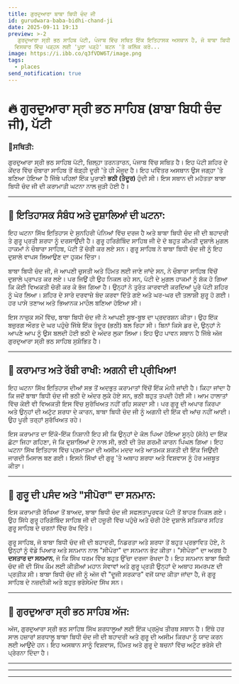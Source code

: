 ```yaml
---
title: ਗੁਰਦੁਆਰਾ ਬਾਬਾ ਬਿਧੀ ਚੰਦ ਜੀ
id: gurudwara-baba-bidhi-chand-ji
date: 2025-09-11 19:13
preview: >-2
   ਗੁਰਦੁਆਰਾ ਸ੍ਰੀ ਭਠ ਸਾਹਿਬ ਪੱਟੀ, ਪੰਜਾਬ ਵਿੱਚ ਸਥਿਤ ਇੱਕ ਇਤਿਹਾਸਕ ਅਸਥਾਨ ਹੈ, ਜੋ ਬਾਬਾ ਬਿਧੀ ਚੰਦ ਜੀ ਦੀ ਕਰਾਮਾਤੀ ਘਟਨਾ ਨਾਲ ਜੁੜਿਆ ਹੋਇਆ ਹੈ। ਗੁਰੂ ਹਰਿਗੋਬਿੰਦ ਸਾਹਿਬ ਜੀ ਦੇ ਚੋਰੀ ਹੋਏ ਦੁਸ਼ਾਲੇ ਵਾਪਸ ਲਿਆਉਣ ਤੋਂ ਬਾਅਦ, ਮੁਗਲ ਹਾਕਮਾਂ ਦੀ ਤਲਾਸ਼ੀ ਦੌਰਾਨ ਬਾਬਾ ਬਿਧੀ ਚੰਦ ਜੀ ਨੇ ਆਪਣੀ ਜਾਨ ਬਚਾਉਣ ਲਈ ਇੱਕ ਬਲਦੀ ਹੋਈ ਭਠੀ (ਤੰਦੂਰ) ਵਿੱਚ ਸ਼ਰਨ ਲਈ ਸੀ। ਹੈਰਾਨੀਜਨਕ ਤੌਰ 'ਤੇ, ਗੁਰੂ ਦੀ ਕਿਰਪਾ ਨਾਲ ਉਹਨਾਂ ਨੂੰ ਅੱਗ ਦੀ ਕੋਈ ਆਂਚ ਨਹੀਂ ਆਈ, ਸਿਵਾਏ ਉਹਨਾਂ ਦੇ ਨਾਲ ਪਏ ਸੋਨੇ ਦੇ ਗਹਿਣੇ ਦੇ ਜੋ ਪਿਘਲ ਗਿਆ ਸੀ। ਇਹ ਘਟਨਾ ਬਾਬਾ ਬਿਧੀ ਚੰਦ ਜੀ ਦੀ ਅਥਾਹ ਸ਼ਰਧਾ ਅਤੇ ਗੁਰੂ ਦੀ ਅਸੀਮ ਸ਼ਕਤੀ ਦਾ ਪ੍ਰਤੀਕ ਹੈ, ਜਿਸ ਤੋਂ ਬਾਅਦ ਗੁਰੂ ਸਾਹਿਬ ਨੇ ਉਹਨਾਂ ਨੂੰ "ਸੀਪੋਰਾ" (ਦਸਤਾਰ ਦਾ ਸਨਮਾਨ) ਭੇਟ ਕੀਤਾ। ਅੱਜ ਇਹ ਸਥਾਨ ਸ਼ਰਧਾਲੂਆਂ ਲਈ ਵਿਸ਼ਵਾਸ ਅਤੇ ਪ੍ਰੇਰਨਾ ਦਾ ਕੇਂਦਰ ਹੈ।
  ਵਿਸਥਾਰ ਵਿੱਚ ਪੜ੍ਹਨ ਲਈ 'ਪੂਰਾ ਪੜ੍ਹੋ' ਬਟਨ 'ਤੇ ਕਲਿੱਕ ਕਰੋ...
image: https://i.ibb.co/q3fVDW6T/image.png
tags:
  - places
send_notification: true
---
```

# 🔥 ਗੁਰਦੁਆਰਾ ਸ੍ਰੀ ਭਠ ਸਾਹਿਬ (ਬਾਬਾ ਬਿਧੀ ਚੰਦ ਜੀ), ਪੱਟੀ

### 📍ਸਥਿਤੀ:

ਗੁਰਦੁਆਰਾ ਸ੍ਰੀ ਭਠ ਸਾਹਿਬ ਪੱਟੀ, ਜ਼ਿਲ੍ਹਾ ਤਰਨਤਾਰਨ, ਪੰਜਾਬ ਵਿੱਚ ਸਥਿਤ ਹੈ। ਇਹ ਪੱਟੀ ਸ਼ਹਿਰ ਦੇ ਕੇਂਦਰ ਵਿੱਚ ਚੌਬਾਰਾ ਸਾਹਿਬ ਤੋਂ ਥੋੜ੍ਹੀ ਦੂਰੀ 'ਤੇ ਹੀ ਮੌਜੂਦ ਹੈ। ਇਹ ਪਵਿੱਤਰ ਅਸਥਾਨ ਉਸ ਜਗ੍ਹਾ 'ਤੇ ਬਣਿਆ ਹੋਇਆ ਹੈ ਜਿੱਥੇ ਪਹਿਲਾਂ ਇੱਕ ਪੁਰਾਣੀ **ਭਠੀ (ਤੰਦੂਰ)** ਹੁੰਦੀ ਸੀ। ਇਸ ਸਥਾਨ ਦੀ ਮਹੱਤਤਾ ਬਾਬਾ ਬਿਧੀ ਚੰਦ ਜੀ ਦੀ ਕਰਾਮਾਤੀ ਘਟਨਾ ਨਾਲ ਜੁੜੀ ਹੋਈ ਹੈ।

- - -

## **📜 ਇਤਿਹਾਸਕ ਸੰਬੰਧ ਅਤੇ ਦੁਸ਼ਾਲਿਆਂ ਦੀ ਘਟਨਾ:**

 ਇਹ ਘਟਨਾ ਸਿੱਖ ਇਤਿਹਾਸ ਦੇ ਸੁਨਹਿਰੀ ਪੰਨਿਆਂ ਵਿੱਚ ਦਰਜ ਹੈ ਅਤੇ ਬਾਬਾ ਬਿਧੀ ਚੰਦ ਜੀ ਦੀ ਬਹਾਦਰੀ ਤੇ ਗੁਰੂ ਪ੍ਰਤੀ ਸ਼ਰਧਾ ਨੂੰ ਦਰਸਾਉਂਦੀ ਹੈ। ਗੁਰੂ ਹਰਿਗੋਬਿੰਦ ਸਾਹਿਬ ਜੀ ਦੇ ਦੋ ਬਹੁਤ ਕੀਮਤੀ ਦੁਸ਼ਾਲੇ ਮੁਗਲ ਹਾਕਮਾਂ ਨੇ ਚੌਬਾਰਾ ਸਾਹਿਬ, ਪੱਟੀ ਤੋਂ ਚੋਰੀ ਕਰ ਲਏ ਸਨ। ਗੁਰੂ ਸਾਹਿਬ ਨੇ ਬਾਬਾ ਬਿਧੀ ਚੰਦ ਜੀ ਨੂੰ ਇਹ ਦੁਸ਼ਾਲੇ ਵਾਪਸ ਲਿਆਉਣ ਦਾ ਹੁਕਮ ਦਿੱਤਾ।

ਬਾਬਾ ਬਿਧੀ ਚੰਦ ਜੀ, ਜੋ ਆਪਣੀ ਚੁਸਤੀ ਅਤੇ ਹਿੰਮਤ ਲਈ ਜਾਣੇ ਜਾਂਦੇ ਸਨ, ਨੇ ਚੌਬਾਰਾ ਸਾਹਿਬ ਵਿੱਚੋਂ ਦੁਸ਼ਾਲੇ ਪ੍ਰਾਪਤ ਕਰ ਲਏ। ਪਰ ਜਿਉਂ ਹੀ ਉਹ ਨਿਕਲ ਰਹੇ ਸਨ, ਪੱਟੀ ਦੇ ਮੁਗਲ ਹਾਕਮਾਂ ਨੂੰ ਸ਼ੱਕ ਹੋ ਗਿਆ ਕਿ ਕੋਈ ਵਿਅਕਤੀ ਚੋਰੀ ਕਰ ਕੇ ਭੱਜ ਗਿਆ ਹੈ। ਉਨ੍ਹਾਂ ਨੇ ਤੁਰੰਤ ਕਾਰਵਾਈ ਕਰਦਿਆਂ ਪੂਰੇ ਪੱਟੀ ਸ਼ਹਿਰ ਨੂੰ ਘੇਰ ਲਿਆ। ਸ਼ਹਿਰ ਦੇ ਸਾਰੇ ਦਰਵਾਜ਼ੇ ਬੰਦ ਕਰਵਾ ਦਿੱਤੇ ਗਏ ਅਤੇ ਘਰ-ਘਰ ਦੀ ਤਲਾਸ਼ੀ ਸ਼ੁਰੂ ਹੋ ਗਈ। ਹਰ ਪਾਸੇ ਤਣਾਅ ਅਤੇ ਭਿਆਨਕ ਮਾਹੌਲ ਬਣਿਆ ਹੋਇਆ ਸੀ।

ਇਸ ਨਾਜ਼ੁਕ ਸਮੇਂ ਵਿੱਚ, ਬਾਬਾ ਬਿਧੀ ਚੰਦ ਜੀ ਨੇ ਆਪਣੀ ਸੂਝ-ਬੂਝ ਦਾ ਪ੍ਰਦਰਸ਼ਨ ਕੀਤਾ। ਉਹ ਇੱਕ ਬਜ਼ੁਰਗ ਔਰਤ ਦੇ ਘਰ ਪਹੁੰਚੇ ਜਿੱਥੇ ਇੱਕ ਤੰਦੂਰ (ਭਠੀ) ਬਲ ਰਿਹਾ ਸੀ। ਬਿਨਾਂ ਕਿਸੇ ਡਰ ਦੇ, ਉਨ੍ਹਾਂ ਨੇ ਆਪਣੇ ਆਪ ਨੂੰ ਉਸ ਬਲਦੀ ਹੋਈ ਭਠੀ ਦੇ ਅੰਦਰ ਲੁਕਾ ਲਿਆ। ਇਹ ਉਹ ਪਾਵਨ ਸਥਾਨ ਹੈ ਜਿੱਥੇ ਅੱਜ ਗੁਰਦੁਆਰਾ ਸ੍ਰੀ ਭਠ ਸਾਹਿਬ ਸੁਸ਼ੋਭਿਤ ਹੈ।

- - -

## 🌟 **ਕਰਾਮਾਤ ਅਤੇ ਰੱਬੀ ਰਾਖੀ: ਅਗਨੀ ਦੀ ਪ੍ਰੀਖਿਆ!**

ਇਹ ਘਟਨਾ ਸਿੱਖ ਇਤਿਹਾਸ ਦੀਆਂ ਸਭ ਤੋਂ ਅਦਭੁਤ ਕਰਾਮਾਤਾਂ ਵਿੱਚੋਂ ਇੱਕ ਮੰਨੀ ਜਾਂਦੀ ਹੈ। ਕਿਹਾ ਜਾਂਦਾ ਹੈ ਕਿ ਜਦੋਂ ਬਾਬਾ ਬਿਧੀ ਚੰਦ ਜੀ ਭਠੀ ਦੇ ਅੰਦਰ ਲੁਕੇ ਹੋਏ ਸਨ, ਭਠੀ ਬਹੁਤ ਤਪਦੀ ਹੋਈ ਸੀ। ਆਮ ਹਾਲਾਤਾਂ ਵਿੱਚ ਕੋਈ ਵੀ ਵਿਅਕਤੀ ਇਸ ਵਿੱਚ ਸੁਰੱਖਿਅਤ ਨਹੀਂ ਰਹਿ ਸਕਦਾ ਸੀ। ਪਰ ਗੁਰੂ ਦੀ ਅਪਾਰ ਕਿਰਪਾ ਅਤੇ ਉਨ੍ਹਾਂ ਦੀ ਅਟੁੱਟ ਸ਼ਰਧਾ ਦੇ ਕਾਰਨ, ਬਾਬਾ ਬਿਧੀ ਚੰਦ ਜੀ ਨੂੰ ਅਗਨੀ ਦੀ ਇੱਕ ਵੀ ਆਂਚ ਨਹੀਂ ਆਈ। ਉਹ ਪੂਰੀ ਤਰ੍ਹਾਂ ਸੁਰੱਖਿਅਤ ਰਹੇ।

ਇਸ ਕਰਾਮਾਤ ਦਾ ਇੱਕੋ-ਇੱਕ ਨਿਸ਼ਾਨੀ ਇਹ ਸੀ ਕਿ ਉਨ੍ਹਾਂ ਦੇ ਕੋਲ ਪਿਆ ਹੋਇਆ ਸੂਨ੍ਹੇ (ਸੋਨੇ) ਦਾ ਇੱਕ ਛੋਟਾ ਜਿਹਾ ਗਹਿਣਾ, ਜੋ ਕਿ ਦੁਸ਼ਾਲਿਆਂ ਦੇ ਨਾਲ ਸੀ, ਭਠੀ ਦੀ ਤੇਜ਼ ਗਰਮੀ ਕਾਰਨ ਪਿਘਲ ਗਿਆ। ਇਹ ਘਟਨਾ ਸਿੱਖ ਇਤਿਹਾਸ ਵਿੱਚ ਪ੍ਰਮਾਤਮਾ ਦੀ ਅਸੀਮ ਮਦਦ ਅਤੇ ਆਤਮਕ ਸ਼ਕਤੀ ਦੀ ਇੱਕ ਜਿਉਂਦੀ ਜਾਗਦੀ ਮਿਸਾਲ ਬਣ ਗਈ। ਇਸਨੇ ਸਿੱਖਾਂ ਦੀ ਗੁਰੂ 'ਤੇ ਅਥਾਹ ਸ਼ਰਧਾ ਅਤੇ ਵਿਸ਼ਵਾਸ ਨੂੰ ਹੋਰ ਮਜ਼ਬੂਤ ਕੀਤਾ।

- - -

## 🏅 **ਗੁਰੂ ਦੀ ਪਸੰਦ ਅਤੇ "ਸੀਪੋਰਾ" ਦਾ ਸਨਮਾਨ:**

ਇਸ ਕਰਾਮਾਤੀ ਰੱਖਿਆ ਤੋਂ ਬਾਅਦ, ਬਾਬਾ ਬਿਧੀ ਚੰਦ ਜੀ ਸਫਲਤਾਪੂਰਵਕ ਪੱਟੀ ਤੋਂ ਬਾਹਰ ਨਿਕਲ ਗਏ। ਉਹ ਸਿੱਧੇ ਗੁਰੂ ਹਰਿਗੋਬਿੰਦ ਸਾਹਿਬ ਜੀ ਦੀ ਹਜ਼ੂਰੀ ਵਿੱਚ ਪਹੁੰਚੇ ਅਤੇ ਚੋਰੀ ਹੋਏ ਦੁਸ਼ਾਲੇ ਸਤਿਕਾਰ ਸਹਿਤ ਗੁਰੂ ਸਾਹਿਬ ਦੇ ਚਰਨਾਂ ਵਿੱਚ ਰੱਖ ਦਿੱਤੇ।

ਗੁਰੂ ਸਾਹਿਬ, ਜੋ ਬਾਬਾ ਬਿਧੀ ਚੰਦ ਜੀ ਦੀ ਬਹਾਦਰੀ, ਨਿਡਰਤਾ ਅਤੇ ਸ਼ਰਧਾ ਤੋਂ ਬਹੁਤ ਪ੍ਰਭਾਵਿਤ ਹੋਏ, ਨੇ ਉਨ੍ਹਾਂ ਨੂੰ ਵੱਡੇ ਪਿਆਰ ਅਤੇ ਸਨਮਾਨ ਨਾਲ "ਸੀਪੋਰਾ" ਦਾ ਸਨਮਾਨ ਭੇਟ ਕੀਤਾ। "ਸੀਪੋਰਾ" ਦਾ ਅਰਥ ਹੈ **ਦਸਤਾਰ ਦਾ ਸਨਮਾਨ**, ਜੋ ਕਿ ਸਿੱਖ ਧਰਮ ਵਿੱਚ ਬਹੁਤ ਉੱਚਾ ਦਰਜਾ ਰੱਖਦਾ ਹੈ। ਇਹ ਸਨਮਾਨ ਬਾਬਾ ਬਿਧੀ ਚੰਦ ਜੀ ਦੀ ਸਿੱਖ ਕੌਮ ਲਈ ਕੀਤੀਆਂ ਮਹਾਨ ਸੇਵਾਵਾਂ ਅਤੇ ਗੁਰੂ ਪ੍ਰਤੀ ਉਨ੍ਹਾਂ ਦੇ ਅਥਾਹ ਸਮਰਪਣ ਦੀ ਪ੍ਰਤੀਕ ਸੀ। ਬਾਬਾ ਬਿਧੀ ਚੰਦ ਜੀ ਨੂੰ ਅੱਜ ਵੀ "ਦੂਜੀ ਸਰਕਾਰ" ਵਜੋਂ ਯਾਦ ਕੀਤਾ ਜਾਂਦਾ ਹੈ, ਜੋ ਗੁਰੂ ਸਾਹਿਬ ਦੇ ਨਜ਼ਦੀਕੀ ਅਤੇ ਬਹੁਤ ਭਰੋਸੇਮੰਦ ਸਿੱਖ ਸਨ।

- - -

## 🙏 **ਗੁਰਦੁਆਰਾ ਸ੍ਰੀ ਭਠ ਸਾਹਿਬ ਅੱਜ:**

ਅੱਜ, ਗੁਰਦੁਆਰਾ ਸ੍ਰੀ ਭਠ ਸਾਹਿਬ ਸਿੱਖ ਸ਼ਰਧਾਲੂਆਂ ਲਈ ਇੱਕ ਪ੍ਰਮੁੱਖ ਤੀਰਥ ਸਥਾਨ ਹੈ। ਇੱਥੇ ਹਰ ਸਾਲ ਹਜ਼ਾਰਾਂ ਸ਼ਰਧਾਲੂ ਬਾਬਾ ਬਿਧੀ ਚੰਦ ਜੀ ਦੀ ਬਹਾਦਰੀ ਅਤੇ ਗੁਰੂ ਦੀ ਅਸੀਮ ਕਿਰਪਾ ਨੂੰ ਯਾਦ ਕਰਨ ਲਈ ਆਉਂਦੇ ਹਨ। ਇਹ ਅਸਥਾਨ ਸਾਨੂੰ ਵਿਸ਼ਵਾਸ, ਹਿੰਮਤ ਅਤੇ ਗੁਰੂ ਦੇ ਬਚਨਾਂ ਵਿੱਚ ਅਟੁੱਟ ਭਰੋਸੇ ਦੀ ਪ੍ਰੇਰਨਾ ਦਿੰਦਾ ਹੈ।

- - -

- - -

- - -